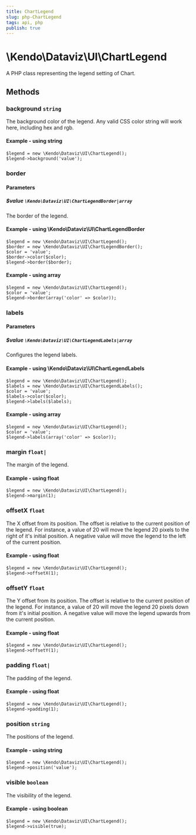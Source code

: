 ```yaml
---
title: ChartLegend
slug: php-ChartLegend
tags: api, php
publish: true
---
```


# \Kendo\Dataviz\UI\ChartLegend

A PHP class representing the legend setting of Chart.


## Methods

### background `string`

The background color of the legend. Any valid CSS color string will work here, including hex and rgb.


#### Example - using string
    $legend = new \Kendo\Dataviz\UI\ChartLegend();
    $legend->background('value');

### border

#### Parameters

##### $value `\Kendo\Dataviz\UI\ChartLegendBorder|array`

The border of the legend.


#### Example - using \Kendo\Dataviz\UI\ChartLegendBorder

    $legend = new \Kendo\Dataviz\UI\ChartLegend();
    $border = new \Kendo\Dataviz\UI\ChartLegendBorder();
    $color = 'value';
    $border->color($color);
    $legend->border($border);

#### Example - using array

    $legend = new \Kendo\Dataviz\UI\ChartLegend();
    $color = 'value';
    $legend->border(array('color' => $color));

### labels

#### Parameters

##### $value `\Kendo\Dataviz\UI\ChartLegendLabels|array`

Configures the legend labels.


#### Example - using \Kendo\Dataviz\UI\ChartLegendLabels

    $legend = new \Kendo\Dataviz\UI\ChartLegend();
    $labels = new \Kendo\Dataviz\UI\ChartLegendLabels();
    $color = 'value';
    $labels->color($color);
    $legend->labels($labels);

#### Example - using array

    $legend = new \Kendo\Dataviz\UI\ChartLegend();
    $color = 'value';
    $legend->labels(array('color' => $color));

### margin `float|`

The margin of the legend.


#### Example - using float
    $legend = new \Kendo\Dataviz\UI\ChartLegend();
    $legend->margin(1);

### offsetX `float`

The X offset from its position.  The offset is relative to the current position of the legend.
For instance, a value of 20 will move the legend 20 pixels to the right of it's initial position.  A negative value will move the legend
to the left of the current position.


#### Example - using float
    $legend = new \Kendo\Dataviz\UI\ChartLegend();
    $legend->offsetX(1);

### offsetY `float`

The Y offset from its position.  The offset is relative to the current position of the legend.
For instance, a value of 20 will move the legend 20 pixels down from it's initial position.  A negative value will move the legend
upwards from the current position.


#### Example - using float
    $legend = new \Kendo\Dataviz\UI\ChartLegend();
    $legend->offsetY(1);

### padding `float|`

The padding of the legend.


#### Example - using float
    $legend = new \Kendo\Dataviz\UI\ChartLegend();
    $legend->padding(1);

### position `string`

The positions of the legend.


#### Example - using string
    $legend = new \Kendo\Dataviz\UI\ChartLegend();
    $legend->position('value');

### visible `boolean`

The visibility of the legend.


#### Example - using boolean
    $legend = new \Kendo\Dataviz\UI\ChartLegend();
    $legend->visible(true);

